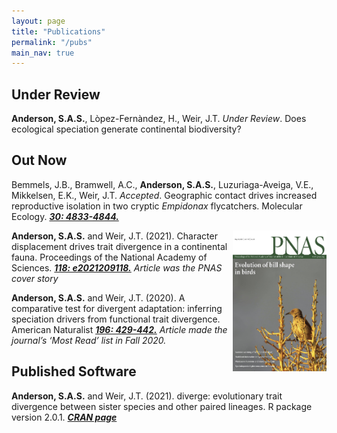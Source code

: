 ```yaml
---
layout: page
title: "Publications"
permalink: "/pubs"
main_nav: true
---
```


<style>
img {
	float:right;
}
</style>
<body>
<h2>Under Review</h2>

<!-- <p><b>Anderson, S.A.S.</b>, Weir, J.T. <i>Under Review</i>. Testing for divergent adaptation during allopatric speciation. </p> -->

<p><b>Anderson, S.A.S.</b>, L&ograve;pez-Fern&agrave;ndez, H., Weir, J.T. <i>Under Review</i>. Does ecological speciation generate continental biodiversity? </p>

<h2>Out Now</h2>

<p>Bemmels, J.B., Bramwell, A.C., <b>Anderson, S.A.S.</b>, Luzuriaga-Aveiga, V.E.,
Mikkelsen, E.K., Weir, J.T. <i>Accepted</i>. Geographic contact drives increased reproductive isolation in two cryptic <i>Empidonax</i> flycatchers. Molecular Ecology. <a href="https://doi.org/10.1111/mec.16105"><b><i>30: 4833-4844.</i></b></a> </p>

<p><a href="https://www.pnas.org/content/118/20.cover-expansion"> <img src="/assets/pnas_118_20_coverthumb_smaller.jpg" alt="PNAS cov" style="width:150px;height:225px;margin-left:05px;"> </a> <b>Anderson, S.A.S.</b> and Weir, J.T. (2021). Character displacement drives trait divergence in a continental fauna. Proceedings of the National Academy of Sciences. <a href="https://doi.org/10.1073/pnas.2021209118"><b><i>118: e2021209118.</i></b></a>
<i>Article was the PNAS cover story</i></p>

<p><b>Anderson, S.A.S.</b> and Weir, J.T. (2020). A comparative test for divergent adaptation: inferring speciation drivers from functional trait divergence. American Naturalist <a href="https://doi.org/10.1086/710338"><b><i>196: 429-442.</i></b></a>
<i>Article made the journal’s ‘Most Read’ list in Fall 2020.</i></p>

<h2>Published Software</h2>

<p><b>Anderson, S.A.S.</b> and Weir, J.T. (2021). diverge: evolutionary trait divergence between sister species and other paired lineages. R package version 2.0.1. <a href="https://cran.r-project.org/web/packages/diverge/index.html"><b><i>CRAN page</i></b></a></p>

</body>
